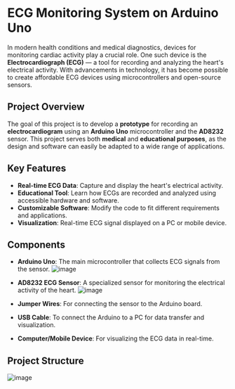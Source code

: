 # ECG Monitoring System on Arduino Uno

In modern health conditions and medical diagnostics, devices for monitoring cardiac activity play a crucial role. One such device is the **Electrocardiograph (ECG)** — a tool for recording and analyzing the heart's electrical activity. With advancements in technology, it has become possible to create affordable ECG devices using microcontrollers and open-source sensors.

## Project Overview

The goal of this project is to develop a **prototype** for recording an **electrocardiogram** using an **Arduino Uno** microcontroller and the **AD8232** sensor. This project serves both **medical** and **educational purposes**, as the design and software can easily be adapted to a wide range of applications.

## Key Features

- **Real-time ECG Data**: Capture and display the heart's electrical activity.
- **Educational Tool**: Learn how ECGs are recorded and analyzed using accessible hardware and software.
- **Customizable Software**: Modify the code to fit different requirements and applications.
- **Visualization**: Real-time ECG signal displayed on a PC or mobile device.

## Components

- **Arduino Uno**: The main microcontroller that collects ECG signals from the sensor.
  ![image](https://github.com/user-attachments/assets/bf9832f9-de23-4ac5-9cd9-8d8f5ea1034d)

- **AD8232 ECG Sensor**: A specialized sensor for monitoring the electrical activity of the heart.
![image](https://github.com/user-attachments/assets/333fc071-282b-4a5e-af65-7bcff0624321)

- **Jumper Wires**: For connecting the sensor to the Arduino board.
- **USB Cable**: To connect the Arduino to a PC for data transfer and visualization.
- **Computer/Mobile Device**: For visualizing the ECG data in real-time.

## Project Structure
![image](https://github.com/user-attachments/assets/590041a7-c6d4-4dfd-afbc-5d3c37e10b16)

